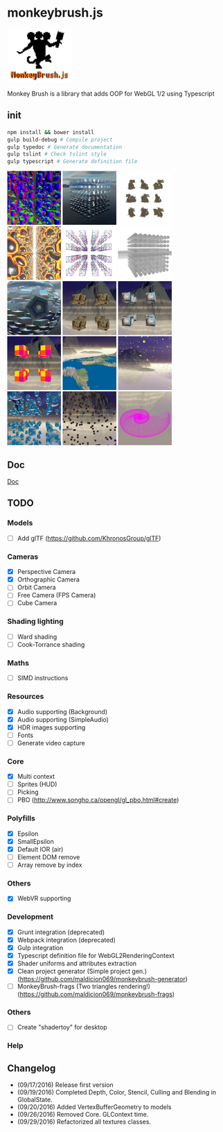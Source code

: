 # monkeybrush.js
![Logo](_images/logo.png)

Monkey Brush is a library that adds OOP for WebGL 1/2 using Typescript

## init
```bash
npm install && bower install
gulp build-debug # Compile project
gulp typedoc # Generate documentation
gulp tslint # Check tslint style
gulp typescript # Generate definition file
```
<div style="width: 100%">
    <img src="_images/descarga.png"      width="24.61%" />
    <img src="_images/descarga (1).png"  width="24.61%" />
    <img src="_images/descarga (2).png"  width="24.61%" />
    <img src="_images/descarga (3).png"  width="24.61%" />
    <img src="_images/descarga (4).png"  width="24.61%" />
    <img src="_images/descarga (5).png"  width="24.61%" />
    <img src="_images/descarga (6).png"  width="24.61%" />
    <img src="_images/descarga (7).png"  width="24.61%" />
    <img src="_images/descarga (8).png"  width="24.61%" />
    <img src="_images/descarga (9).png"  width="24.61%" />
    <img src="_images/descarga (10).png" width="24.61%" />
    <img src="_images/descarga (11).png" width="24.61%" />
    <img src="_images/descarga (12).png" width="24.61%" />
    <img src="_images/descarga (13).png" width="24.61%" />
    <img src="_images/descarga (14).png" width="24.61%" />
</div>

## Doc
<a href="./tutorials.md">Doc</a>

## TODO

### Models
- [ ] Add glTF (https://github.com/KhronosGroup/glTF)

### Cameras
- [x] Perspective Camera
- [x] Orthographic Camera
- [ ] Orbit Camera
- [ ] Free Camera (FPS Camera)
- [ ] Cube Camera

### Shading lighting
- [ ] Ward shading
- [ ] Cook-Torrance shading

### Maths
- [ ] SIMD instructions

### Resources
- [x] Audio supporting (Background)
- [x] Audio supporting (SimpleAudio)
- [x] HDR images supporting
- [ ] Fonts
- [ ] Generate video capture

### Core
- [x] Multi context
- [ ] Sprites (HUD)
- [ ] Picking
- [ ] PBO (http://www.songho.ca/opengl/gl_pbo.html#create)

### Polyfills
- [x] Epsilon
- [x] SmallEpsilon
- [x] Default IOR (air)
- [ ] Element DOM remove
- [ ] Array remove by index

### Others
- [x] WebVR supporting

### Development
- [x] Grunt integration (deprecated)
- [x] Webpack integration (deprecated)
- [x] Gulp integration
- [x] Typescript definition file for WebGL2RenderingContext
- [x] Shader uniforms and attributes extraction
- [x] Clean project generator (Simple project gen.) (https://github.com/maldicion069/monkeybrush-generator)
- [ ] MonkeyBrush-frags (Two triangles rendering!) (https://github.com/maldicion069/monkeybrush-frags)

### Others
- [ ] Create "shadertoy" for desktop

### Help

## Changelog
- (09/17/2016) Release first version
- (09/19/2016) Completed Depth, Color, Stencil, Culling and Blending in GlobalState.
- (09/20/2016) Added VertexBufferGeometry to models
- (09/26/2016) Removed Core. GLContext time.
- (09/29/2016) Refactorized all textures classes.
